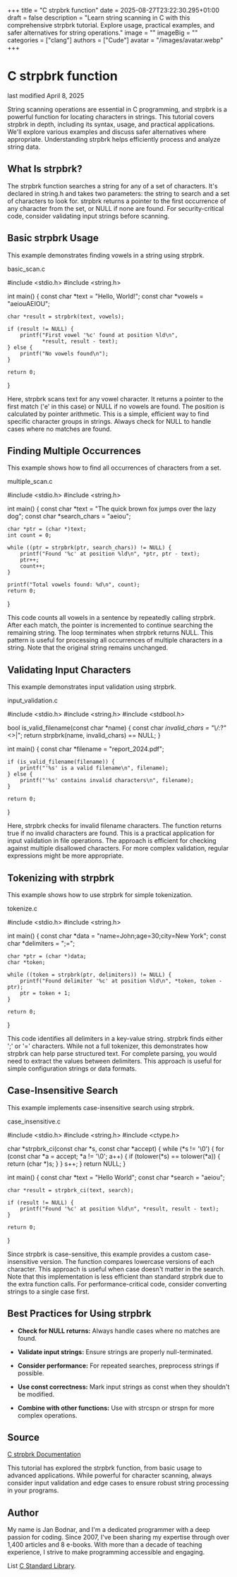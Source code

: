 +++
title = "C strpbrk function"
date = 2025-08-27T23:22:30.295+01:00
draft = false
description = "Learn string scanning in C with this
comprehensive strpbrk tutorial. Explore usage, practical examples, and safer
alternatives for string operations."
image = ""
imageBig = ""
categories = ["clang"]
authors = ["Cude"]
avatar = "/images/avatar.webp"
+++

# C strpbrk function

last modified April 8, 2025

String scanning operations are essential in C programming, and strpbrk is a
powerful function for locating characters in strings. This tutorial covers
strpbrk in depth, including its syntax, usage, and practical applications.
We'll explore various examples and discuss safer alternatives where appropriate.
Understanding strpbrk helps efficiently process and analyze string data.

## What Is strpbrk?

The strpbrk function searches a string for any of a set of characters.
It's declared in string.h and takes two parameters: the string to
search and a set of characters to look for. strpbrk returns a pointer
to the first occurrence of any character from the set, or NULL if none are found.
For security-critical code, consider validating input strings before scanning.

## Basic strpbrk Usage

This example demonstrates finding vowels in a string using strpbrk.

basic_scan.c
  

#include &lt;stdio.h&gt;
#include &lt;string.h&gt;

int main() {
    const char *text = "Hello, World!";
    const char *vowels = "aeiouAEIOU";
    
    char *result = strpbrk(text, vowels);
    
    if (result != NULL) {
        printf("First vowel '%c' found at position %ld\n", 
               *result, result - text);
    } else {
        printf("No vowels found\n");
    }

    return 0;
}

Here, strpbrk scans text for any vowel character.
It returns a pointer to the first match ('e' in this case) or NULL if no vowels
are found. The position is calculated by pointer arithmetic. This is a simple,
efficient way to find specific character groups in strings. Always check for NULL
to handle cases where no matches are found.

## Finding Multiple Occurrences

This example shows how to find all occurrences of characters from a set.

multiple_scan.c
  

#include &lt;stdio.h&gt;
#include &lt;string.h&gt;

int main() {
    const char *text = "The quick brown fox jumps over the lazy dog";
    const char *search_chars = "aeiou";
    
    char *ptr = (char *)text;
    int count = 0;
    
    while ((ptr = strpbrk(ptr, search_chars)) != NULL) {
        printf("Found '%c' at position %ld\n", *ptr, ptr - text);
        ptr++;
        count++;
    }
    
    printf("Total vowels found: %d\n", count);
    return 0;
}

This code counts all vowels in a sentence by repeatedly calling strpbrk.
After each match, the pointer is incremented to continue searching the remaining
string. The loop terminates when strpbrk returns NULL. This pattern
is useful for processing all occurrences of multiple characters in a string.
Note that the original string remains unchanged.

## Validating Input Characters

This example demonstrates input validation using strpbrk.

input_validation.c
  

#include &lt;stdio.h&gt;
#include &lt;string.h&gt;
#include &lt;stdbool.h&gt;

bool is_valid_filename(const char *name) {
    const char *invalid_chars = "\\/:*?\"&lt;&gt;|";
    return strpbrk(name, invalid_chars) == NULL;
}

int main() {
    const char *filename = "report_2024.pdf";
    
    if (is_valid_filename(filename)) {
        printf("'%s' is a valid filename\n", filename);
    } else {
        printf("'%s' contains invalid characters\n", filename);
    }
    
    return 0;
}

Here, strpbrk checks for invalid filename characters. The function
returns true if no invalid characters are found. This is a practical application
for input validation in file operations. The approach is efficient for checking
against multiple disallowed characters. For more complex validation, regular
expressions might be more appropriate.

## Tokenizing with strpbrk

This example shows how to use strpbrk for simple tokenization.

tokenize.c
  

#include &lt;stdio.h&gt;
#include &lt;string.h&gt;

int main() {
    const char *data = "name=John;age=30;city=New York";
    const char *delimiters = ";=";
    
    char *ptr = (char *)data;
    char *token;
    
    while ((token = strpbrk(ptr, delimiters)) != NULL) {
        printf("Found delimiter '%c' at position %ld\n", *token, token - ptr);
        ptr = token + 1;
    }
    
    return 0;
}

This code identifies all delimiters in a key-value string. strpbrk
finds either ';' or '=' characters. While not a full tokenizer, this demonstrates
how strpbrk can help parse structured text. For complete parsing,
you would need to extract the values between delimiters. This approach is useful
for simple configuration strings or data formats.

## Case-Insensitive Search

This example implements case-insensitive search using strpbrk.

case_insensitive.c
  

#include &lt;stdio.h&gt;
#include &lt;string.h&gt;
#include &lt;ctype.h&gt;

char *strpbrk_ci(const char *s, const char *accept) {
    while (*s != '\0') {
        for (const char *a = accept; *a != '\0'; a++) {
            if (tolower(*s) == tolower(*a)) {
                return (char *)s;
            }
        }
        s++;
    }
    return NULL;
}

int main() {
    const char *text = "Hello World";
    const char *search = "aeiou";
    
    char *result = strpbrk_ci(text, search);
    
    if (result != NULL) {
        printf("Found '%c' at position %ld\n", *result, result - text);
    }
    
    return 0;
}

Since strpbrk is case-sensitive, this example provides a custom
case-insensitive version. The function compares lowercase versions of each
character. This approach is useful when case doesn't matter in the search.
Note that this implementation is less efficient than standard strpbrk
due to the extra function calls. For performance-critical code, consider
converting strings to a single case first.

## Best Practices for Using strpbrk

- **Check for NULL returns:** Always handle cases where no matches are found.

- **Validate input strings:** Ensure strings are properly null-terminated.

- **Consider performance:** For repeated searches, preprocess strings if possible.

- **Use const correctness:** Mark input strings as const when they shouldn't be modified.

- **Combine with other functions:** Use with strcspn or strspn for more complex operations.

## Source

[C strpbrk Documentation](https://en.cppreference.com/w/c/string/byte/strpbrk)

This tutorial has explored the strpbrk function, from basic usage to
advanced applications. While powerful for character scanning, always consider
input validation and edge cases to ensure robust string processing in your programs.

## Author

My name is Jan Bodnar, and I'm a dedicated programmer with a deep passion for
coding. Since 2007, I've been sharing my expertise through over 1,400 articles
and 8 e-books. With more than a decade of teaching experience, I strive to make
programming accessible and engaging.

List [C Standard Library](/all/#clang-std).